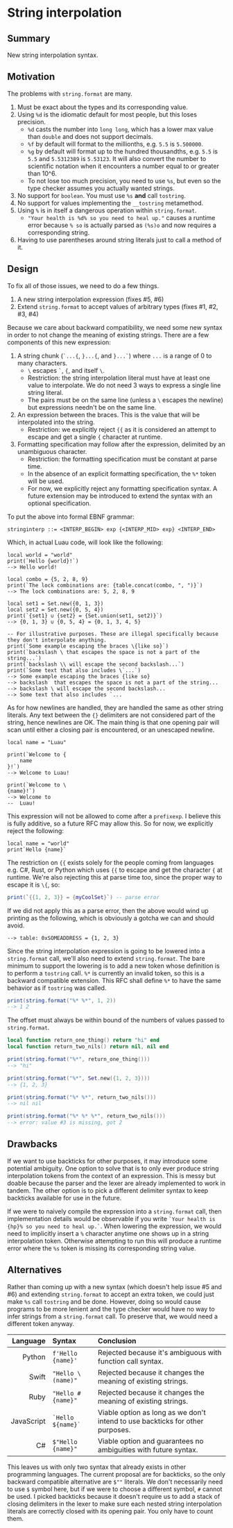 # String interpolation

## Summary

New string interpolation syntax.

## Motivation

The problems with `string.format` are many.

1. Must be exact about the types and its corresponding value.
2. Using `%d` is the idiomatic default for most people, but this loses precision.
   * `%d` casts the number into `long long`, which has a lower max value than `double` and does not support decimals.
   * `%f` by default will format to the millionths, e.g. `5.5` is `5.500000`.
   * `%g` by default will format up to the hundred thousandths, e.g. `5.5` is `5.5` and `5.5312389` is `5.53123`. It will also convert the number to scientific notation when it encounters a number equal to or greater than 10^6.
   * To not lose too much precision, you need to use `%s`, but even so the type checker assumes you actually wanted strings.
3. No support for `boolean`. You must use `%s` **and** call `tostring`.
4. No support for values implementing the `__tostring` metamethod.
5. Using `%` is in itself a dangerous operation within `string.format`.
   * `"Your health is %d% so you need to heal up."` causes a runtime error because `% so` is actually parsed as `(%s)o` and now requires a corresponding string.
6. Having to use parentheses around string literals just to call a method of it.

## Design

To fix all of those issues, we need to do a few things.

1. A new string interpolation expression (fixes #5, #6)
2. Extend `string.format` to accept values of arbitrary types (fixes #1, #2, #3, #4)

Because we care about backward compatibility, we need some new syntax in order to not change the meaning of existing strings. There are a few components of this new expression:

1. A string chunk (`` `...{ ``, `}...{`, and `` }...` ``) where `...` is a range of 0 to many characters.
   * `\` escapes `` ` ``, `{`, and itself `\`.
   * Restriction: the string interpolation literal must have at least one value to interpolate. We do not need 3 ways to express a single line string literal.
   * The pairs must be on the same line (unless a `\` escapes the newline) but expressions needn't be on the same line.
2. An expression between the braces. This is the value that will be interpolated into the string.
   * Restriction: we explicitly reject `{{` as it is considered an attempt to escape and get a single `{` character at runtime.
3. Formatting specification may follow after the expression, delimited by an unambiguous character.
   * Restriction: the formatting specification must be constant at parse time.
   * In the absence of an explicit formatting specification, the `%*` token will be used.
   * For now, we explicitly reject any formatting specification syntax. A future extension may be introduced to extend the syntax with an optional specification.

To put the above into formal EBNF grammar:

```
stringinterp ::= <INTERP_BEGIN> exp {<INTERP_MID> exp} <INTERP_END>
```

Which, in actual Luau code, will look like the following:

```
local world = "world"
print(`Hello {world}!`)
--> Hello world!

local combo = {5, 2, 8, 9}
print(`The lock combinations are: {table.concat(combo, ", ")}`)
--> The lock combinations are: 5, 2, 8, 9

local set1 = Set.new({0, 1, 3})
local set2 = Set.new({0, 5, 4})
print(`{set1} ∪ {set2} = {Set.union(set1, set2)}`)
--> {0, 1, 3} ∪ {0, 5, 4} = {0, 1, 3, 4, 5}

-- For illustrative purposes. These are illegal specifically because they don't interpolate anything.
print(`Some example escaping the braces \{like so}`)
print(`backslash \ that escapes the space is not a part of the string...`)
print(`backslash \\ will escape the second backslash...`)
print(`Some text that also includes \`...`)
--> Some example escaping the braces {like so}
--> backslash  that escapes the space is not a part of the string...
--> backslash \ will escape the second backslash...
--> Some text that also includes `...
```

As for how newlines are handled, they are handled the same as other string literals. Any text between the `{}` delimiters are not considered part of the string, hence newlines are OK. The main thing is that one opening pair will scan until either a closing pair is encountered, or an unescaped newline.

```
local name = "Luau"

print(`Welcome to {
    name
}!`)
--> Welcome to Luau!

print(`Welcome to \
{name}!`)
--> Welcome to
--  Luau!
```

This expression will not be allowed to come after a `prefixexp`. I believe this is fully additive, so a future RFC may allow this. So for now, we explicitly reject the following:

```
local name = "world"
print`Hello {name}`
```

The restriction on `{{` exists solely for the people coming from languages e.g. C#, Rust, or Python which uses `{{` to escape and get the character `{` at runtime. We're also rejecting this at parse time too, since the proper way to escape it is `\{`, so:

```lua
print(`{{1, 2, 3}} = {myCoolSet}`) -- parse error
```

If we did not apply this as a parse error, then the above would wind up printing as the following, which is obviously a gotcha we can and should avoid.

```
--> table: 0xSOMEADDRESS = {1, 2, 3}
```

Since the string interpolation expression is going to be lowered into a `string.format` call, we'll also need to extend `string.format`. The bare minimum to support the lowering is to add a new token whose definition is to perform a `tostring` call. `%*` is currently an invalid token, so this is a backward compatible extension. This RFC shall define `%*` to have the same behavior as if `tostring` was called.

```lua
print(string.format("%* %*", 1, 2))
--> 1 2
```

The offset must always be within bound of the numbers of values passed to `string.format`.

```lua
local function return_one_thing() return "hi" end
local function return_two_nils() return nil, nil end

print(string.format("%*", return_one_thing()))
--> "hi"

print(string.format("%*", Set.new({1, 2, 3})))
--> {1, 2, 3}

print(string.format("%* %*", return_two_nils()))
--> nil nil

print(string.format("%* %* %*", return_two_nils()))
--> error: value #3 is missing, got 2
```

## Drawbacks

If we want to use backticks for other purposes, it may introduce some potential ambiguity. One option to solve that is to only ever produce string interpolation tokens from the context of an expression. This is messy but doable because the parser and the lexer are already implemented to work in tandem. The other option is to pick a different delimiter syntax to keep backticks available for use in the future.

If we were to naively compile the expression into a `string.format` call, then implementation details would be observable if you write `` `Your health is {hp}% so you need to heal up.` ``. When lowering the expression, we would need to implicitly insert a `%` character anytime one shows up in a string interpolation token. Otherwise attempting to run this will produce a runtime error where the `%s` token is missing its corresponding string value.

## Alternatives

Rather than coming up with a new syntax (which doesn't help issue #5 and #6) and extending `string.format` to accept an extra token, we could just make `%s` call `tostring` and be done. However, doing so would cause programs to be more lenient and the type checker would have no way to infer strings from a `string.format` call. To preserve that, we would need a different token anyway.

Language   | Syntax                | Conclusion
----------:|:----------------------|:-----------
Python     | `f'Hello {name}'`     | Rejected because it's ambiguous with function call syntax.
Swift      | `"Hello \(name)"`     | Rejected because it changes the meaning of existing strings.
Ruby       | `"Hello #{name}"`     | Rejected because it changes the meaning of existing strings.
JavaScript | `` `Hello ${name}` `` | Viable option as long as we don't intend to use backticks for other purposes.
C#         | `$"Hello {name}"`     | Viable option and guarantees no ambiguities with future syntax.

This leaves us with only two syntax that already exists in other programming languages. The current proposal are for backticks, so the only backward compatible alternative are `$""` literals. We don't necessarily need to use `$` symbol here, but if we were to choose a different symbol, `#` cannot be used. I picked backticks because it doesn't require us to add a stack of closing delimiters in the lexer to make sure each nested string interpolation literals are correctly closed with its opening pair. You only have to count them.
